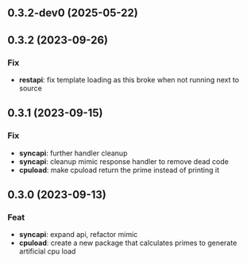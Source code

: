 ## 0.3.2-dev0 (2025-05-22)

## 0.3.2 (2023-09-26)

### Fix

- **restapi**: fix template loading as this broke when not running next to source

## 0.3.1 (2023-09-15)

### Fix

- **syncapi**: further handler cleanup
- **syncapi**: cleanup mimic response handler to remove dead code
- **cpuload**: make cpuload return the prime instead of printing it

## 0.3.0 (2023-09-13)

### Feat

- **syncapi**: expand api, refactor mimic
- **cpuload**: create a new package that calculates primes to generate artificial cpu load

